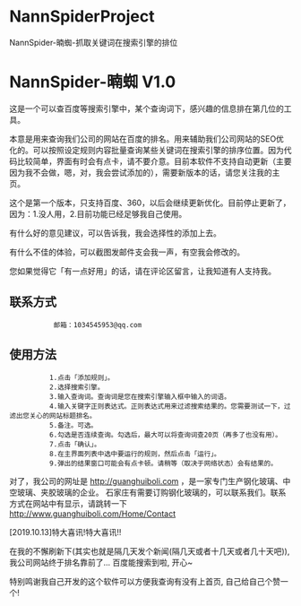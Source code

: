 # NannSpiderProject
NannSpider-暔蜘-抓取关键词在搜索引擎的排位

# NannSpider-暔蜘 V1.0

   这是一个可以查百度等搜索引擎中，某个查询词下，感兴趣的信息排在第几位的工具。
   
   本意是用来查询我们公司的网站在百度的排名。用来辅助我们公司网站的SEO优化的。可以按照设定规则内容批量查询某些关键词在搜索引擎的排序位置。因为代码比较简单，界面有时会有点卡，请不要介意。目前本软件不支持自动更新（主要因为我不会做，嗯，对，我会尝试添加的），需要新版本的话，请您关注我的主页。
   
   这个是第一个版本，只支持百度、360，以后会继续更新优化。目前停止更新了，因为：1.没人用，2.目前功能已经足够我自己使用。
   
   有什么好的意见建议，可以告诉我，我会选择性的添加上去。
   
   有什么不佳的体验，可以截图发邮件支会我一声，有空我会修改的。
   
   您如果觉得它「有一点好用」的话，请在评论区留言，让我知道有人支持我。

  ## 联系方式
  
               邮箱：1034545953@qq.com

  ## 使用方法

              1.点击「添加规则」。
              2.选择搜索引擎。
              3.输入查询词。查询词是您在搜索引擎输入框中输入的词语。
              4.输入关键字正则表达式。正则表达式用来过滤搜索结果的。您需要测试一下，过滤出您关心的网站标题排名。
              5.备注。可选。
              6.勾选是否连续查询。勾选后，最大可以将查询词查20页（再多了也没有用）。
              7.点击「确认」。
              8.在主界面列表中选中要运行的规则，然后点击「运行」。
              9.弹出的结果窗口可能会有点卡顿。请稍等（取决于网络状态）会有结果的。
  
  对了，我公司的网址是 http://guanghuiboli.com ，是一家专门生产钢化玻璃、中空玻璃、夹胶玻璃的企业。
  石家庄有需要订购钢化玻璃的，可以联系我们。联系方式在网站中有显示，请跳转一下 http://www.guanghuiboli.com/Home/Contact 
  
  [2019.10.13]特大喜讯!特大喜讯!!
  
  在我的不懈刷新下(其实也就是隔几天发个新闻(隔几天或者十几天或者几十天吧)), 我公司网站终于排名靠前了... 百度能搜索到啦, 开心~ 
  
  特别鸣谢我自己开发的这个软件可以方便我查询有没有上首页, 自己给自己个赞一个!
